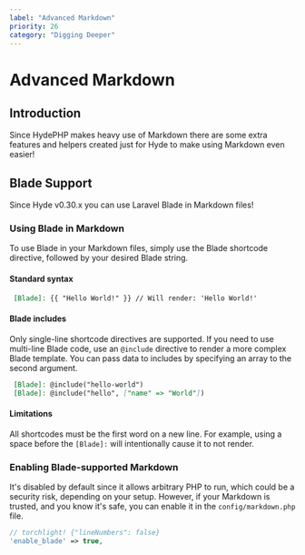 ```yaml
---
label: "Advanced Markdown"
priority: 26
category: "Digging Deeper"
---
```


# Advanced Markdown

## Introduction

Since HydePHP makes heavy use of Markdown there are some extra features and helpers
created just for Hyde to make using Markdown even easier!

## Blade Support

Since Hyde v0.30.x you can use Laravel Blade in Markdown files!

### Using Blade in Markdown

To use Blade in your Markdown files, simply use the Blade shortcode directive,
followed by your desired Blade string.

#### Standard syntax

```markdown
 [Blade]: {{ "Hello World!" }} // Will render: 'Hello World!'
```

#### Blade includes

Only single-line shortcode directives are supported. If you need to use multi-line Blade code,
use an `@include` directive to render a more complex Blade template. 
You can pass data to includes by specifying an array to the second argument.

```markdown
 [Blade]: @include("hello-world")
 [Blade]: @include("hello", ["name" => "World"])
```

#### Limitations

All shortcodes must be the first word on a new line.
For example, using a space before the `[Blade]:` will intentionally cause it to not render.

### Enabling Blade-supported Markdown
It's disabled by default since it allows arbitrary PHP to run, which could be a security risk,
depending on your setup. However, if your Markdown is trusted, and you know it's safe,
you can enable it in the `config/markdown.php` file.

```php
// torchlight! {"lineNumbers": false}
'enable_blade' => true,
```

